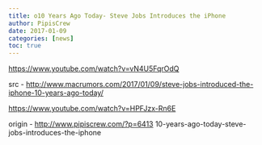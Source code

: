 ```yaml
---
title: o10 Years Ago Today- Steve Jobs Introduces the iPhone
author: PipisCrew
date: 2017-01-09
categories: [news]
toc: true
---
```


https://www.youtube.com/watch?v=vN4U5FqrOdQ

src - http://www.macrumors.com/2017/01/09/steve-jobs-introduced-the-iphone-10-years-ago-today/

https://www.youtube.com/watch?v=HPFJzx-Rn6E

origin - http://www.pipiscrew.com/?p=6413 10-years-ago-today-steve-jobs-introduces-the-iphone